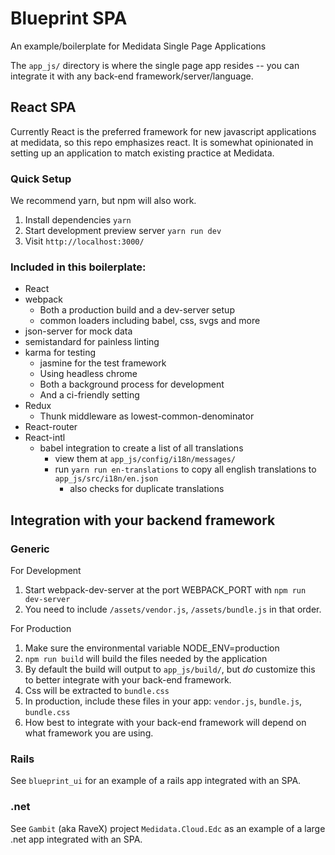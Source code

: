 Blueprint SPA
=============

An example/boilerplate for Medidata Single Page Applications

The `app_js/` directory is where the single page app resides -- you can integrate it
with any back-end framework/server/language.

## React SPA

Currently React is the preferred framework for new javascript applications at medidata,
so this repo emphasizes react. It is somewhat opinionated in setting up an application to match existing practice at Medidata.

### Quick Setup

We recommend yarn, but npm will also work.

1. Install dependencies `yarn`
2. Start development preview server `yarn run dev`
3. Visit `http://localhost:3000/`

### Included in this boilerplate:

* React
* webpack
  * Both a production build and a dev-server setup
  * common loaders including babel, css, svgs and more
* json-server for mock data
* semistandard for painless linting
* karma for testing
  * jasmine for the test framework
  * Using headless chrome
  * Both a background process for development
  * And a ci-friendly setting
* Redux
  * Thunk middleware as lowest-common-denominator
* React-router
* React-intl
  * babel integration to create a list of all translations
    * view them at `app_js/config/i18n/messages/`
    * run `yarn run en-translations` to copy all english translations to `app_js/src/i18n/en.json`
      * also checks for duplicate translations

## Integration with your backend framework

### Generic

For Development
1. Start webpack-dev-server at the port WEBPACK_PORT with `npm run dev-server`
2. You need to include `/assets/vendor.js`, `/assets/bundle.js` in that order.

For Production
1. Make sure the environmental variable NODE_ENV=production
2. `npm run build` will build the files needed by the application
3. By default the build will output to `app_js/build/`, but *do* customize this to better integrate with your back-end framework.
4. Css will be extracted to `bundle.css`
5. In production, include these files in your app: `vendor.js`, `bundle.js`, `bundle.css`
6. How best to integrate with your back-end framework will depend on what framework you are using.

### Rails

See `blueprint_ui` for an example of a rails app integrated with an SPA.

### .net

See `Gambit` (aka RaveX) project `Medidata.Cloud.Edc` as an example of a large .net app integrated with an SPA.
